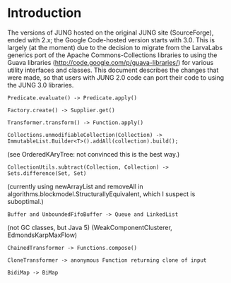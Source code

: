 # Introduction #

The versions of JUNG hosted on the original JUNG site (SourceForge), ended with 2.x; the Google Code-hosted version starts with 3.0.  This is largely (at the moment) due to the decision to migrate from the LarvaLabs generics port of the Apache Commons-Collections libraries to using the Guava libraries (http://code.google.com/p/guava-libraries/) for various utility interfaces and classes.  This document describes the changes that were made, so that users with JUNG 2.0 code can port their code to using the JUNG 3.0 libraries.

```
Predicate.evaluate() -> Predicate.apply()

Factory.create() -> Supplier.get()

Transformer.transform() -> Function.apply()

Collections.unmodifiableCollection(Collection) -> ImmutableList.Builder<T>().addAll(collection).build();
```
(see OrderedKAryTree: not convinced this is the best way.)

```
CollectionUtils.subtract(Collection, Collection) -> Sets.difference(Set, Set)
```
(currently using newArrayList and removeAll in algorithms.blockmodel.StructurallyEquivalent, which I suspect is suboptimal.)

```
Buffer and UnboundedFifoBuffer -> Queue and LinkedList 
```
(not GC classes, but Java 5)
(WeakComponentClusterer, EdmondsKarpMaxFlow)

```
ChainedTransformer -> Functions.compose()

CloneTransformer -> anonymous Function returning clone of input

BidiMap -> BiMap
```